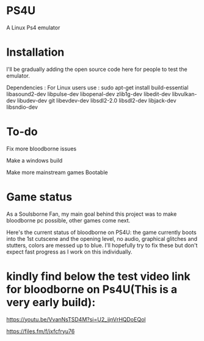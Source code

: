 # PS4U
A Linux Ps4 emulator 
# Installation 
I'll be gradually adding the open source code here for people to test the emulator.

Dependencies :
For Linux users use : sudo apt-get install build-essential libasound2-dev libpulse-dev libopenal-dev zlib1g-dev libedit-dev libvulkan-dev libudev-dev git libevdev-dev libsdl2-2.0 libsdl2-dev libjack-dev libsndio-dev

# To-do 
Fix more bloodborne issues

Make a windows build 

Make more mainstream games Bootable 

# Game status 

As a Soulsborne Fan, my main goal behind this project was to make bloodborne pc possible, other games come next.

Here's the current status of bloodborne on PS4U: the game currently boots into the 1st cutscene and the opening level, no audio, graphical glitches and stutters, colors are messed up to blue. I'll hopefully try to fix these but don't expect fast progress as I work on this individually. 

# kindly find below the test video link for bloodborne on Ps4U(This is a very early build):

https://youtu.be/VvanNsTSD4M?si=U2_jjnVrHQDoEQol

https://files.fm/f/jxfcfryu76
